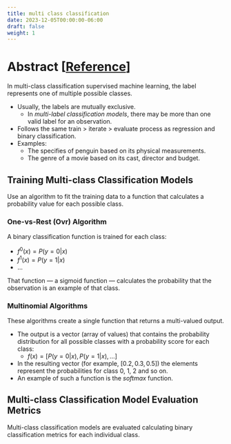 ```yaml
---
title: multi class classification
date: 2023-12-05T00:00:00-06:00
draft: false
weight: 1
---
```


# Abstract [[Reference](https://learn.microsoft.com/en-us/training/modules/fundamentals-machine-learning/6-multiclass-classification)]
In multi-class classification supervised machine learning, the label represents one of multiple possible classes.
- Usually, the labels are mutually exclusive.
  - In *multi-label classification models*, there may be more than one valid label for an observation.
- Follows the same train > iterate > evaluate process as regression and binary classification.
- Examples:
  - The specifies of penguin based on its physical measurements.
  - The genre of a movie based on its cast, director and budget.

## Training Multi-class Classification Models
Use an algorithm to fit the training data to a function that calculates a probability value for each possible class.

### One-vs-Rest (Ovr) Algorithm
A binary classification function is trained for each class:
- $f^0(x)=P(y=0 | x)$
- $f^1(x)=P(y=1 | x)$
- ...

That function — a sigmoid function — calculates the probability that the observation is an example of that class.

### Multinomial Algorithms
These algorithms create a single function that returns a multi-valued output.
- The output is a vector (array of values) that contains the probability distribution for all possible classes with a probability score for each class:
  - $f(x)= [P(y=0|x), P(y=1|x), ...]$
- In the resulting vector (for example, $[0.2, 0.3, 0.5]$) the elements represent the probabilities for class 0, 1, 2 and so on.
- An example of such a function is the *softmax* function.

## Multi-class Classification Model Evaluation Metrics
Multi-class classification models are evaluated calculating binary classification metrics for each individual class.